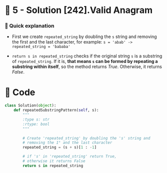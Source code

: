 # 💙 5 - Solution [242].Valid Anagram

### 📝 Quick explanation

- First we create `repeated_string` by doubling the `s` string and removing the first and the last character, for example: 
`s = 'abab' -> repeated_string = 'bababa'`

- `return s in repeated_string` checks if the original string `s` is a substring of `repeated_string`. If it is, **that means `s` can be formed by repeating a substring within itself**, so the method returns *True*. Otherwise, it returns *False*.

# 💙 Code
```python
class Solution(object):
    def repeatedSubstringPattern(self, s):
        """
        :type s: str
        :rtype: bool
        """
        
        # Create 'repeated_string' by doubling the 's' string and
        # removing the 1° and the last character 
        repeated_string = (s + s)[1 : -1]

        # if 's' in 'repeated_string' return True, 
        # otherwise it returns False
        return s in repeated_string
```
